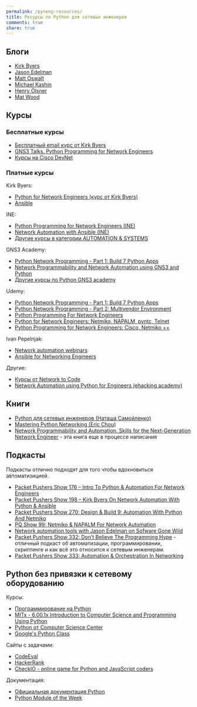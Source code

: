 ```yaml
---
permalink: /pyneng-resources/
title: Ресурсы по Python для сетевых инженеров
comments: true
share: true
---
```


## Блоги

* [Kirk Byers](https://pynet.twb-tech.com/)
* [Jason Edelman](http://jedelman.com/)
* [Matt Oswalt](https://keepingitclassless.net/)
* [Michael Kashin](http://networkop.co.uk/)
* [Henry Ölsner](https://codingnetworker.com/)
* [Mat Wood](https://thepacketgeek.com/)

## Курсы

### Бесплатные курсы

* [Бесплатный email курс от Kirk Byers](https://pynet.twb-tech.com/email-signup.html)
* [GNS3 Talks. Python Programming for Network Engineers](https://www.youtube.com/playlist?list=PLhfrWIlLOoKPn7T9FtvbOWX8GxgsFFNwn)
* [Курсы на Cisco DevNet](https://learninglabs.cisco.com/)

### Платные курсы

Kirk Byers:

* [Python for Network Engineers (курс от Kirk Byers)](https://pynet.twb-tech.com/class.html)
* [Ansible](https://pynet.twb-tech.com/class-ansible.html)

INE:

* [Python Programming for Network Engineers (INE)](https://ine.com/products/python-programming-for-network-engineers)
* [Network Automation with Ansible (INE)](https://ine.com/collections/automation-systems/products/network-automation-with-ansible)
* [Другие курсы в категории AUTOMATION & SYSTEMS](https://ine.com/collections/automation-systems)

GNS3 Academy:

* [Python Network Programming - Part 1: Build 7 Python Apps](http://academy.gns3.com/p/python-programming-for-real-life-networking-use)
* [Network Programmability and Network Automation using GNS3 and Python](http://academy.gns3.com/p/python-programming-for-network-engineers)
* [Другие курсы по Python GNS3 academy](http://academy.gns3.com/courses?query=python)

Udemy:

* [Python Network Programming - Part 1: Build 7 Python Apps](https://www.udemy.com/python-programming-for-real-life-networking-use/)
* [Python Network Programming - Part 2: Multivendor Environment](https://www.udemy.com/python-network-programming-multivendor/)
* [Python Programming For Network Engineers](https://www.udemy.com/python-programming-for-network-engineers/)
* [Python for Network Engineers: Netmiko, NAPALM, pyntc, Telnet](https://www.udemy.com/python-for-network-engineers-netmiko-napalm-pyntc-telnet-ssh-automate/)
* [Python Programming for Network Engineers: Cisco, Netmiko ++](https://www.udemy.com/python-programming-for-cisco-network-engineers/)

Ivan Pepelnjak:

* [Network automation webinars](http://www.ipspace.net/Roadmap/Network_Automation_webinars)
* [Ansible for Networking Engineers](http://www.ipspace.net/Ansible_for_Networking_Engineers)

Другие:

* [Курсы от Network to Code](http://networktocode.com/products/training/)
* [Network Automation using Python for Engineers (ehacking academy)](http://academy.ehacking.net/p/network-automation-python-engineers)


## Книги

* [Python для сетевых инженеров (Наташа Самойленко)](https://www.gitbook.com/book/natenka/pyneng/details)
* [Mastering Python Networking (Eric Chou)](https://www.packtpub.com/networking-and-servers/mastering-python-networking)
* [Network Programmability and Automation. Skills for the Next-Generation Network Engineer](http://shop.oreilly.com/product/0636920042082.do) - эта книга еще в процессе написания

## Подкасты

Подкасты отлично подходят для того чтобы вдохновиться автоматизицией.

* [Packet Pushers Show 176 – Intro To Python & Automation For Network Engineers](http://packetpushers.net/podcast/podcasts/show-176-intro-to-python-automation-for-network-engineers/)
* [Packet Pushers Show 198 – Kirk Byers On Network Automation With Python & Ansible](http://packetpushers.net/podcast/podcasts/show-198-kirk-byers-network-automation-python-ansible/)
* [Packet Pushers Show 270: Design & Build 9: Automation With Python And Netmiko](http://packetpushers.net/podcast/podcasts/show-270-design-build-9-automation-python-netmiko/)
* [PQ Show 99: Netmiko & NAPALM For Network Automation](http://packetpushers.net/podcast/podcasts/pq-show-99-netmiko-napalm-network-automation/)
* [Network automation tools with Jason Edelman on Sofware Gone Wild](http://blog.ipspace.net/2014/10/network-automation-tools-with-jason.html)
* [Packet Pushers Show 332: Don’t Believe The Programming Hype](http://packetpushers.net/podcast/podcasts/show-332-dont-believe-programming-hype/) - отличный подкаст об автоматизации, программировании, скриптинге и как всё это относится к сетевым инженерам.
* [Packet Pushers Show 333: Automation & Orchestration In Networking](http://packetpushers.net/podcast/podcasts/show-333-orchestration-vs-automation/)


## Python без привязки к сетевому оборудованию

Курсы:

* [Программирование на Python](https://stepik.org/course/%D0%9F%D1%80%D0%BE%D0%B3%D1%80%D0%B0%D0%BC%D0%BC%D0%B8%D1%80%D0%BE%D0%B2%D0%B0%D0%BD%D0%B8%D0%B5-%D0%BD%D0%B0-Python-67)
* [MITx - 6.00.1x Introduction to Computer Science and Programming Using Python](https://www.edx.org/course/introduction-computer-science-mitx-6-00-1x-9)
* [Python от Computer Science Center](https://www.youtube.com/playlist?list=PLlb7e2G7aSpTTNp7HBYzCBByaE1h54ruW)
* [Google's Python Class](https://developers.google.com/edu/python/?csw=1)

Сайты с задачами:

* [CodeEval](https://www.codeeval.com)
* [HackerRank](https://www.hackerrank.com/)
* [CheckIO - online game for Python and JavaScript coders](https://checkio.org/)

Документация:

* [Официальная документация Python](https://docs.python.org/3/index.html)
* [Python Module of the Week](https://pymotw.com/3/index.html)

